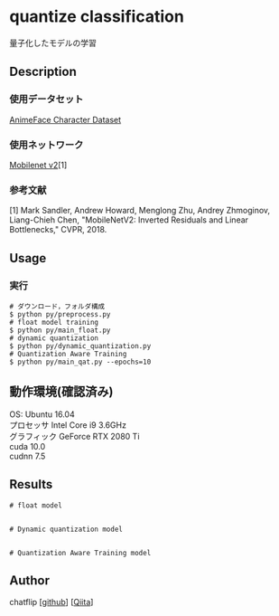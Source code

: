 quantize classification
====
量子化したモデルの学習

## Description
### 使用データセット
[AnimeFace Character Dataset](http://www.nurs.or.jp/%7Enagadomi/animeface-character-dataset/README.html)

### 使用ネットワーク
[Mobilenet v2](https://arxiv.org/abs/1801.04381)[1]

### 参考文献
[1] Mark Sandler, Andrew Howard, Menglong Zhu, Andrey Zhmoginov, Liang-Chieh Chen, 
"MobileNetV2: Inverted Residuals and Linear Bottlenecks," CVPR, 2018.  

## Usage
### 実行
```
# ダウンロード，フォルダ構成
$ python py/preprocess.py
# float model training
$ python py/main_float.py
# dynamic quantization
$ python py/dynamic_quantization.py
# Quantization Aware Training
$ python py/main_qat.py --epochs=10
```

## 動作環境(確認済み)
OS: Ubuntu 16.04  
プロセッサ Intel Core i9 3.6GHz  
グラフィック GeForce RTX 2080 Ti  
cuda 10.0  
cudnn 7.5  

## Results
```
# float model  


# Dynamic quantization model  


# Quantization Aware Training model  

```

## Author
chatflip
[[github](https://github.com/chatflip)]
[[Qiita](https://qiita.com/chat-flip)]  